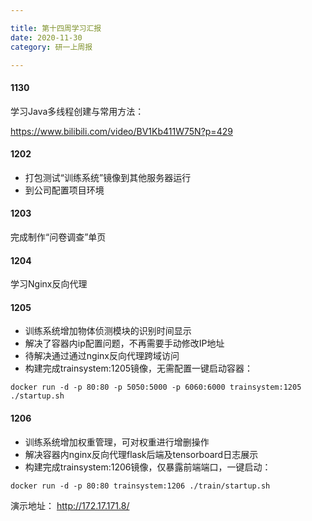 ```yaml
---

title: 第十四周学习汇报
date: 2020-11-30
category: 研一上周报

---
```




#### 1130

<!-- more-->

学习Java多线程创建与常用方法：

https://www.bilibili.com/video/BV1Kb411W75N?p=429 

#### 1202

* 打包测试“训练系统”镜像到其他服务器运行
* 到公司配置项目环境

#### 1203

完成制作“问卷调查”单页

#### 1204

学习Nginx反向代理

#### 1205

* 训练系统增加物体侦测模块的识别时间显示
* 解决了容器内ip配置问题，不再需要手动修改IP地址
* 待解决通过通过nginx反向代理跨域访问
* 构建完成trainsystem:1205镜像，无需配置一键启动容器：

``` shell
docker run -d -p 80:80 -p 5050:5000 -p 6060:6000 trainsystem:1205 ./startup.sh
```

#### 1206

* 训练系统增加权重管理，可对权重进行增删操作
* 解决容器内nginx反向代理flask后端及tensorboard日志展示
* 构建完成trainsystem:1206镜像，仅暴露前端端口，一键启动：

``` shell
docker run -d -p 80:80 trainsystem:1206 ./train/startup.sh
```

演示地址： http://172.17.171.8/